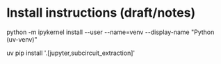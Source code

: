 # Install instructions (draft/notes)

python -m ipykernel install --user --name=venv --display-name "Python (uv-venv)"

uv pip install '.[jupyter,subcircuit_extraction]'